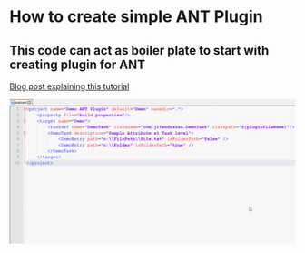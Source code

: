 # How to create simple ANT Plugin

## This code can act as boiler plate to start with creating plugin for ANT

[Blog post explaining this tutorial](http://www.jitendrazaa.com/blog/java/creating-custom-ant-plugin-or-task-in-java/)

![Demo](https://github.com/JitendraZaa/ANT_Demo_Plugin/blob/master/Demo/Creating%20ANT%20plugin.gif "Custom ANT Task")

